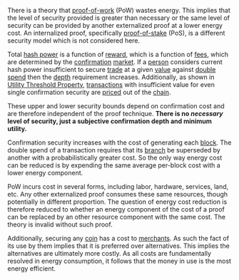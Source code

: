 There is a theory that [proof-of-work](Glossary#proof) (PoW) wastes energy. This implies that the level of security provided is greater than necessary or the same level of security can be provided by another externalized proof at a lower energy cost. An internalized proof, specifically [proof-of-stake](https://wikipedia.org/wiki/Proof-of-stake) (PoS), is a different security model which is not considered here.

Total [hash power](Glossary#hash-power) is a function of [reward](Glossary#reward), which is a function of [fees](Glossary#fee), which are determined by the [confirmation](Glossary#confirmation) [market](Glossary#market). If a [person](Glossary#person) considers current hash power insufficient to secure [trade](Glossary#trade) at a given [value](Glossary#value) against [double spend](Glossary#double-spend) then the [depth](Glossary#depth) requirement increases. Additionally, as shown in [Utility Threshold Property](Utility-Threshold-Property), [transactions](Glossary#transaction) with insufficient value for even single confirmation security are [priced](Glossary#price) out of the [chain](Glossary#chain).

These upper and lower security bounds depend on confirmation cost and are therefore independent of the proof technique. **There is no *necessary* level of security, just a subjective confirmation depth and minimum utility.**

Confirmation security increases with the cost of generating each [block](Glossary#block). The double spend of a transaction requires that its [branch](Glossary#branch) be superseded by another with a probabilistically greater cost. So the only way energy cost can be reduced is by expending the same average per-block cost with a lower energy component.

PoW incurs cost in several forms, including labor, hardware, services, land, etc. Any other externalized proof consumes these same resources, though potentially in different proportion. The question of energy cost reduction is therefore reduced to whether an energy component of the cost of a proof can be replaced by an other resource component with the same cost. The theory is invalid without such proof.

Additionally, securing any [coin](Glossary#coin) has a cost to [merchants](Glossary#merchant). As such the fact of its use by them implies that it is preferred over alternatives. This implies the alternatives are ultimately more costly. As all costs are fundamentally resolved in energy consumption, it follows that the money in use is the most energy efficient.